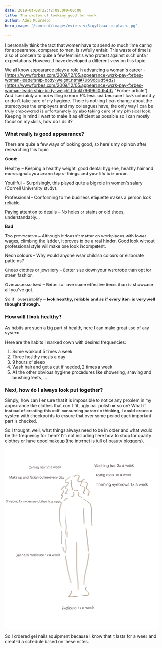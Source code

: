 ```yaml
---
date: 2019-08-08T22:42:09.000+00:00
title: The system of looking good for work
author: Adel Müürsepp
hero_image: "/content/images/evie-s-vz3iqy0loaa-unsplash.jpg"

---
```

I personally think the fact that women have to spend so much time caring for appearance, compared to men, is awfully unfair. This waste of time is also of concern to quite a few feminists who protest against such unfair expectations. However, I have developed a different view on this topic. 

We all know appearance plays a role in advancing a woman's career - [https://www.forbes.com/2009/12/05/appearance-work-pay-forbes-woman-leadership-body-weight.html#79696d0d54d2](https://www.forbes.com/2009/12/05/appearance-work-pay-forbes-woman-leadership-body-weight.html#79696d0d54d2 "Forbes article"). And I certainly am not willing to earn 9% less just because I look unhealthy or don't take care of my hygiene. There is nothing I can change about the stereotypes the employers and my colleagues have, the only way I can be truly empowered is unfortunately by also taking care of my physical look. Keeping in mind I want to make it as efficient as possible so I can mostly focus on my skills, how do I do it?

### What really **is** good appearance?

There are quite a few ways of looking good, so here's my opinion after researching this topic.

**Good:**

Healthy – Keeping a healthy weight, good dental hygiene, healthy hair and more signals you are on top of things and your life is in order. 

Youthful  – Surprisingly, this played quite a big role in women's salary (Cornell University study).

Professional – Conforming to the business etiquette makes a person look reliable.

Paying attention to details – No holes or stains or old shoes, understandably...

**Bad**

Too provocative – Although it doesn't matter on workplaces with lower wages, climbing the ladder, it proves to be a real hinder. Good look without professional style will make one look incompetent.

Neon colours – Why would anyone wear childish colours or elaborate patterns?

Cheap clothes or jewellery – Better size down your wardrobe than opt for street fashion.

Overaccessorised – Better to have some effective items than to showcase all you've got.

So if I oversimplify – **look healthy, reliable and as if every item is very well thought through.** 

### How will I look healthy?

As habits are such a big part of health, here I can make great use of any system. 

Here are the habits I marked down with desired frequencies:

1. Some workout 5 times a week
2. Three healthy meals a day
3. 9 hours of sleep
4. Wash hair and get a cut if needed, 2 times a week
5. All the other obvious hygiene procedures like showering, shaving and brushing teets, ...

### Next, how do I always look put together?

Simply, how can I ensure that it is impossible to notice any problem in my appearance like clothes that don't fit, ugly nail polish or so on? What if instead of creating this self-consuming paranoic thinking, I could create a system with checkpoints to ensure that over some period each important part is checked.

So I thought, well, what things always need to be in order and what would be the frequency for them? I'm not including here how to shop for quality clothes or have good makeup (the internet is full of beauty bloggers).

![](/content/images/0b9972fd-fc32-4200-95e3-04bb49459860.png)

So I ordered gel nails equipment because I know that it lasts for a week and created a schedule based on these notes. 